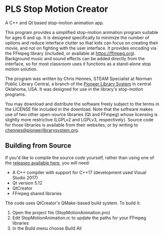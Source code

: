 # PLS Stop Motion Creator
A C++ and Qt based stop-motion animation app.

This program provides a simplified stop-motion animation program suitable for ages 6 and up. It is designed 
specifically to minimize the number of options and reduce interface clutter so that kids can focus on creating 
their movie, and not on fighting with the user interface. It provides encoding via the FFmpeg library 
(included, or available at https://ffmpeg.org). Background music and sound effects can be added directly 
from the interface, so for most classroom uses it functions as a stand-alone stop motion solution.

The program was written by Chris Hennes, STEAM Specialist at Norman Public Library Central, a branch
of the [Pioneer Library System](http://pioneerlibrarysystem.org) in central Oklahoma, USA. It was designed for use in the library's stop-motion programs. 

You may download and distribute the software freely subject to the terms in the LICENSE file included
in the download. Note that the software makes use of two other open-source libraries (Qt and FFmpeg) whose
licensing is slightly more restrictive (LGPLv2 and LGPLv3, respectively). Source code for those libraries is
available from their websites, or by writing to [chennes@pioneerlibrarysystem.org](mailto:chennes@pioneerlibrarysystem.org). 

## Building from Source ##
If you'd like to compile the source code yourself, rather than using one of the [releases available here](https://github.com/chennes/Stop_Motion_Animation/releases), you will need:
* A C++ compiler with support for C++17 (development used Visual Studio 2017)
* Qt version 5.12
* QtCreator
* FFmpeg shared libraries

The code uses QtCreator's QMake-based build system. To build it:
1. Open the project file (StopMotionAnimation.pro)
1. Edit StopMotionAnimation.rc to update the paths for your FFmpeg libraries
1. In the Build menu choose Build All
